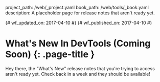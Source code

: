 project_path: /web/_project.yaml
book_path: /web/tools/_book.yaml
description: A placeholder page for release notes that aren't ready yet.

{# wf_updated_on: 2017-04-10 #}
{# wf_published_on: 2017-04-10 #}

# What's New In DevTools (Coming Soon) {: .page-title }

Hey there, the "What's New" release notes that you're trying to access aren't
ready yet. Check back in a week and they should be available!

